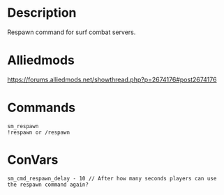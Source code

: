 # Description
Respawn command for surf combat servers.

# Alliedmods
https://forums.alliedmods.net/showthread.php?p=2674176#post2674176

# Commands
```
sm_respawn
!respawn or /respawn
```
# ConVars
```
sm_cmd_respawn_delay - 10 // After how many seconds players can use the respawn command again?
```
